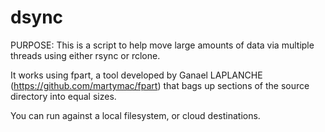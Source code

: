 # dsync
PURPOSE:
This is a script to help move large amounts of data via multiple threads using either rsync or rclone. 

It works using fpart, a tool developed by Ganael LAPLANCHE (https://github.com/martymac/fpart) 
that bags up sections of the source directory into equal sizes. 

You can run against a local filesystem, or cloud destinations.
